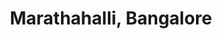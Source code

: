 ---
title: Marathahalli, Bangalore
url: /marathahalli-bangalore/
latitude: 12.953
longitude: 77.699
---